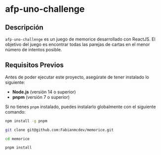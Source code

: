 # afp-uno-challenge

## Descripción

`afp-uno-challenge` es un juego de memorice desarrollado con ReactJS. El objetivo del juego es encontrar todas las parejas de cartas en el menor número de intentos posible.

## Requisitos Previos

Antes de poder ejecutar este proyecto, asegúrate de tener instalado lo siguiente:

- **Node.js** (versión 14 o superior)
- **pnpm** (versión 7 o superior)

Si no tienes `pnpm` instalado, puedes instalarlo globalmente con el siguiente comando:

```bash
npm install -g pnpm

git clone git@github.com:Fabianmcdev/memorice.git

cd memorice

pnpm install
